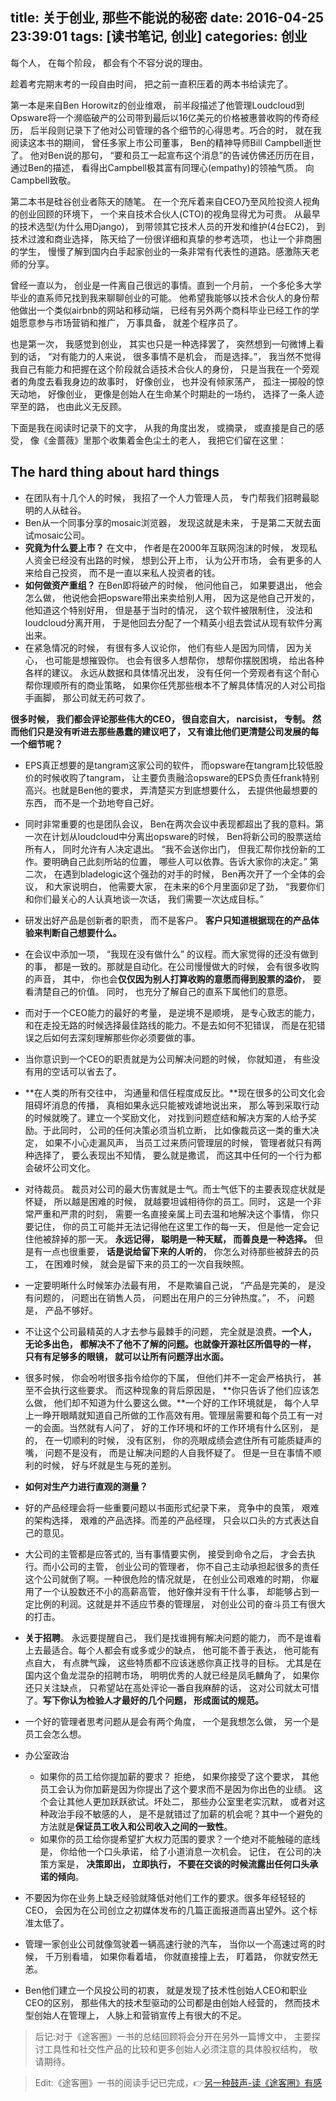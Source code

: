 title: 关于创业, 那些不能说的秘密
date: 2016-04-25 23:39:01
tags: [读书笔记, 创业]
categories: 创业
---

每个人， 在每个阶段， 都会有个不容分说的理由。

<!-- more -->

趁着考完期末考的一段自由时间， 把之前一直积压着的两本书给读完了。

第一本是来自Ben Horowitz的创业维艰， 前半段描述了他管理Loudcloud到Opsware将一个濒临破产的公司带到最后以16亿美元的价格被惠普收购的传奇经历， 后半段则记录下了他对公司管理的各个细节的心得思考。巧合的时， 就在我阅读这本书的期间， 曾任多家上市公司董事， Ben的精神导师Bill Campbell逝世了。 他对Ben说的那句， “要和员工一起宣布这个消息”的告诫仿佛还历历在目， 通过Ben的描述， 看得出Campbell极其富有同理心(empathy)的领袖气质。 向Campbell致敬。

 第二本书是硅谷创业者陈天的随笔。 在一个充斥着来自CEO乃至风险投资人视角的创业回顾的环境下， 一个来自技术合伙人(CTO)的视角显得尤为可贵。 从最早的技术选型(为什么用Django)， 到带领其它技术人员的开发和维护(4台EC2)， 到技术过渡和商业选择， 陈天给了一份很详细和真挚的参考选项， 也让一个非商圈的学生， 慢慢了解到国内白手起家创业的一条非常有代表性的道路。感激陈天老师的分享。


曾经一直以为， 创业是一件离自己很远的事情。直到一个月前， 一个多伦多大学毕业的直系师兄找到我来聊聊创业的可能。 他希望我能够以技术合伙人的身份帮他做出一个类似airbnb的网站和移动端， 已经有另外两个商科毕业已经工作的学姐愿意参与市场营销和推广， 万事具备， 就差个程序员了。

也是第一次， 我感觉到创业， 其实也只是一种选择罢了， 突然想到一句微博上看到的话， “对有能力的人来说， 很多事情不是机会， 而是选择。”， 我当然不觉得我自己有能力和把握在这个阶段就合适技术合伙人的身份， 只是当我在一个旁观者的角度去看我身边的故事时， 好像创业， 也并没有倾家荡产， 孤注一掷般的惊天动地， 好像创业， 更像是创始人在生命某个时期赴的一场约， 选择了一条人迹罕至的路， 也由此义无反顾。

下面是我在阅读时记录下的文字， 从我的角度出发， 或摘录， 或直接是自己的感受， 像《金蔷薇》里那个收集着金色尘土的老人， 我把它们留在这里：

## The hard thing about hard things


- 在团队有十几个人的时候， 我招了一个人力管理人员， 专门帮我们招聘最聪明的人从硅谷。
- Ben从一个同事分享的mosaic浏览器， 发现这就是未来， 于是第二天就去面试mosaic公司。
- **究竟为什么要上市？** 在文中， 作者是在2000年互联网泡沫的时候， 发现私人资金已经没有出路的时候， 想到公开上市， 认为公开市场， 会有更多的人来给自己投资， 而不是一直以来私人投资者的钱。
- **如何做资产重组？** 在Ben即将破产的时候， 他问他自己， 如果要退出， 他会怎么做， 他说他会把opsware带出来卖给别人用， 因为这是他自己开发的， 他知道这个特别好用， 但是基于当时的情况， 这个软件被限制住， 没法和loudcloud分离开用， 于是他回去分配了一个精英小组去尝试从现有软件分离出来。
- 在紧急情况的时候， 有很有多人议论你， 他们有些人是因为同情， 因为关心， 也可能是想摧毁你。 也会有很多人想帮你， 想帮你摆脱困境， 给出各种各样的建议。 永远从数据和具体情况出发， 没有任何一个旁观者有这个耐心帮你理顺所有的商业策略， 如果你任凭那些根本不了解具体情况的人对公司指手画脚， 那公司就无药可救了。

**很多时候， 我们都会评论那些伟大的CEO， 很自恋自大， narcisist， 专制。 然而他们只是没有听进去那些愚蠢的建议吧了， 又有谁比他们更清楚公司发展的每一个细节呢？**

- EPS真正想要的是tangram这家公司的软件， 而opsware在tangram比较低股价的时候收购了tangram， 让主要负责融洽opsware的EPS负责任frank特别高兴。也就是Ben他的要求， 弄清楚买方到底想要什么， 去提供他最想要的东西， 而不是一个劲地夸自己好。

- 同时非常重要的也是团队会议， Ben在两次会议中表现都超出了我的意料。第一次在计划从loudcloud中分离出opsware的时候， Ben将新公司的股票送给所有人， 同时允许有人决定退出。 “我不会送你出门， 但我汇帮你找份新的工作。要明确自己此刻所站的位置， 哪些人可以依靠。告诉大家你的决定。”
第二次， 在遇到bladelogic这个强劲的对手的时候， Ben再次开了一个全体的会议， 和大家说明白， 他需要大家， 在未来的6个月里面卯足了劲， “我要你们和你们最关心的人认真地谈一次话， 我们需要一次达成目标。”

- 研发出好产品是创新者的职责， 而不是客户。 **客户只知道根据现在的产品体验来判断自己想要什么。**

- 在会议中添加一项， “我现在没有做什么” 的议程。而大家觉得的还没有做到的事， 都是一致的。那就是自动化。在公司慢慢做大的时候， 会有很多收购的声音， 其中， 你也会**仅仅因为别人打算收购的意愿而得到股票的溢价**， 要看清楚自己的价值。 同时， 也充分了解自己的直系下属他们的意愿。

- 而对于一个CEO能力的最好的考量， 是逆境不是顺境， 是专心致志的能力， 和在走投无路的时候选择最佳路线的能力。不是去如何不犯错误， 而是在犯错误之后如何去深刻理解那些你必须要做的事。

- 当你意识到一个CEO的职责就是为公司解决问题的时候， 你就知道， 有些没有用的空话可以省去了。

- **在人类的所有交往中， 沟通量和信任程度成反比。**现在很多的公司文化会阻碍坏消息的传播， 真相如果永远只能被戏谑地说出来， 那么等到采取行动的时候就晚了。建立一个奖励文化， 对找到问题症结和解决方案的人给予奖励。于此同时， 公司的任何决策必须当机立断， 比如像裁员这一类的重大决定， 如果不小心走漏风声， 当员工过来质问管理层的时候， 管理者就只有两种选择了， 要么表现出不知情， 要么就是撒谎， 而这其中任何的一个行为都会破坏公司文化。

- 对待裁员。 裁员对公司的最大伤害就是士气。而士气低下的主要表现症状就是怀疑， 所以越是困难的时候， 就越要坦诚相待你的员工。同时， 这是一个非常严重和严肃的时刻， 需要一名直接亲属上司去温和地解决这个事情， 你只要记住， 你的员工可能并无法记得他在这里工作的每一天， 但是他一定会记住他被辞掉的那一天。 **永远记得， 聪明是一种天赋， 而善良是一种选择。** 但是有一点也很重要， **话是说给留下来的人听的**， 你怎么对待那些被辞去的员工， 在困难时候， 就会是留下来的员工的一次自我映照。

- 一定要明晰什么时候笨办法最有用， 不是欺骗自己说， “产品是完美的， 是没有问题的， 问题出在销售人员， 问题出在用户的三分钟热度。”， 不， 问题是， 产品不够好。

- 不让这个公司最精英的人才去参与最棘手的问题， 完全就是浪费。**一个人， 无论多出色， 都解决不了他不了解的问题。也就像开源社区所倡导的一样， 只有有足够多的眼镜， 就可以让所有问题浮出水面。**

- 很多时候， 你会吩咐很多指令给你的下属， 但他们并不一定会严格执行， 甚至不会执行这些要求。 而这种现象的背后原因是， **你只告诉了他们应该怎么做， 他们却不知道为什么要这么做。**一个好的工作环境就是， 每个人早上一睁开眼睛就知道自己所做的工作高效有用。管理层需要和每个员工有一对一的会面。当然就有人问了， 好的工作环境和坏的工作环境有什么区别， 是的， 在一切顺利的时候， 没有区别， 你的亮眼成绩会遮住所有可能质疑声的嘴， 问题不是没有， 而是让解决问题的人自我怀疑了。 但是一旦在事情不顺利的时候， 好与坏就是生与死的差别。

- **如何对生产力进行直观的测量？**

- 好的产品经理会将一些重要问题以书面形式纪录下来， 竞争中的良策， 艰难的架构选择， 艰难的产品选择。而差的产品经理， 只会以口头的方式表达自己的意见。

- 大公司的主管都是应答式的, 当有事情要实例， 接受到命令之后， 才会去执行。而小公司的主管， 创业公司的管理者， 你不自己主动承担起很多的责任这个公司就倒了啊。一种很危险的情况就是， 在创业公司艰难的时期， 你雇用了一个认股数还不小的高薪高管， 他好像并没有干什么事， 却能够占到一定比例的利润。这就是并不适应节奏的管理层， 对创业公司的奋斗员工有很大的打击。

- **关于招聘**。 永远要提醒自己， 我们是找谁拥有解决问题的能力， 而不是谁看上去最适合。每个人都会有或多或少的缺点， 他可能不善于表达， 他可能有点自大， 有点脾气躁， 这些特质都不应该迷惑你真正找寻的目标。 尤其是在国内这个鱼龙混杂的招聘市场， 明明优秀的人就已经是凤毛麟角了， 如果你还只关注缺点， 只希望站在高处评论一番自我麻醉的话， 这对公司就太可惜了。**写下你认为检验人才最好的几个问题， 形成面试的规范。**

- 一个好的管理者思考问题从是会有两个角度， 一个是我想怎么做， 另一个是员工会怎么想。

- 办公室政治
  - 如果你的员工给你提加薪的要求？ 拒绝， 如果你接受了这个要求， 其他员工会认为你加薪是因为你提出了这个要求而不是因为你出色的业绩。 这个会让其他人更加跃跃欲试。坏处二， 那些办公室里老实沉默， 或者对这种政治手段不敏感的人， 是不是就错过了加薪的机会呢？其中一个避免的方法就是**保证员工收入和公司收入之间的一致性**。
  - 如果你的员工给你提希望扩大权力范围的要求？一个绝对不能触碰的底线是， 你给他一个口头承诺， 给了小道消息一次机会。 记住， 在公司的决策方案是， **决策即出， 立即执行， 不要在交谈的时候流露出任何口头承诺的倾向**。


- 不要因为你在业务上缺乏经验就降低对他们工作的要求。很多年经轻轻的CEO， 会因为在公司创立之初媒体发布的几篇正面报道而喜出望外。这个标准太低了。

- 管理一家创业公司就像驾驶着一辆高速行驶的汽车， 当你以一个高速过弯的时候， 千万别看墙， 如果你看着墙， 你就直接撞上去， 盯着路， 你就安然无恙。

- Ben他们建立一个风投公司的初衷， 就是发现了技术性创始人CEO和职业CEO的区别， 那些伟大的技术型驱动的公司都是由创始人经营的， 然而技术型创始人在管理上， 人脉上和营销宣传上有很大的不足。

> 后记:对于《途客圈》一书的总结回顾将会分开在另外一篇博文中， 主要探讨工具性和社交性产品的比较和更多创始人必须注意的具体股权结构， 敬请期待。

> Edit:《途客圈》一书的阅读手记已完成，👉[另一种鼓声-读《途客圈》有感](http://chocoluffy.com/2016/05/13/%E5%8F%A6%E4%B8%80%E7%A7%8D%E9%BC%93%E5%A3%B0-%E8%AF%BB%E3%80%8A%E9%80%94%E5%AE%A2%E5%9C%88%E3%80%8B%E6%9C%89%E6%84%9F/)
